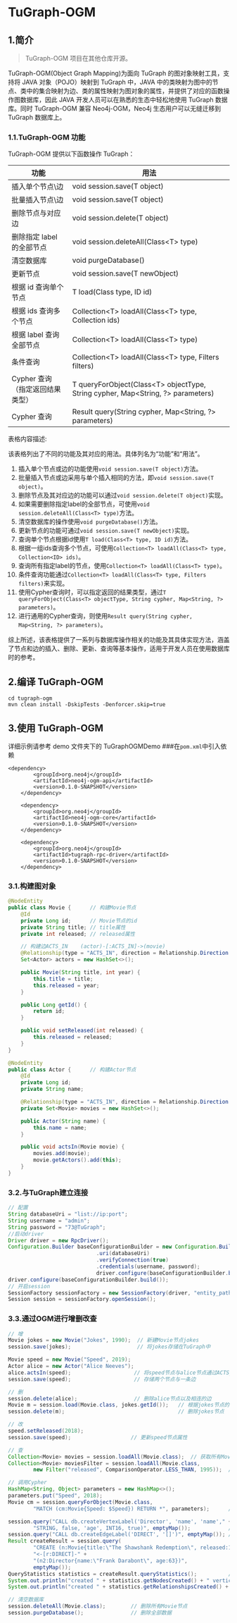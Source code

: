 # TuGraph-OGM

## 1.简介

> TuGraph-OGM 项目在其他仓库开源。

TuGraph-OGM(Object Graph Mapping)为面向 TuGraph 的图对象映射工具，支持将 JAVA 对象（POJO）映射到 TuGraph 中，JAVA 中的类映射为图中的节点、类中的集合映射为边、类的属性映射为图对象的属性，并提供了对应的函数操作图数据库，因此 JAVA 开发人员可以在熟悉的生态中轻松地使用 TuGraph 数据库。同时 TuGraph-OGM 兼容 Neo4j-OGM，Neo4j 生态用户可以无缝迁移到 TuGraph 数据库上。

### 1.1.TuGraph-OGM 功能

TuGraph-OGM 提供以下函数操作 TuGraph：

| 功能                            | 用法                                                                             |
| ------------------------------- | -------------------------------------------------------------------------------- |
| 插入单个节点\边                 | void session.save(T object)                                                      |
| 批量插入节点\边                 | void session.save(T object)                                                      |
| 删除节点与对应边                | void session.delete(T object)                                                    |
| 删除指定 label 的全部节点       | void session.deleteAll(Class\<T> type)                                           |
| 清空数据库                      | void purgeDatabase()                                                             |
| 更新节点                        | void session.save(T newObject)                                                   |
| 根据 id 查询单个节点            | T load(Class<T> type, ID id)                                                     |
| 根据 ids 查询多个节点           | Collection\<T> loadAll(Class\<T> type, Collection<ID> ids)                       |
| 根据 label 查询全部节点         | Collection\<T> loadAll(Class\<T> type)                                           |
| 条件查询                        | Collection\<T> loadAll(Class\<T> type, Filters filters)                          |
| Cypher 查询（指定返回结果类型） | T queryForObject(Class\<T> objectType, String cypher, Map<String, ?> parameters) |
| Cypher 查询                     | Result query(String cypher, Map<String, ?> parameters)                           |
表格内容描述:

该表格列出了不同的功能及其对应的用法。具体列名为“功能”和“用法”。

1. 插入单个节点或边的功能使用`void session.save(T object)`方法。
2. 批量插入节点或边采用与单个插入相同的方法，即`void session.save(T object)`。
3. 删除节点及其对应边的功能可以通过`void session.delete(T object)`实现。
4. 如果需要删除指定label的全部节点，可使用`void session.deleteAll(Class<T> type)`方法。
5. 清空数据库的操作使用`void purgeDatabase()`方法。
6. 更新节点的功能可通过`void session.save(T newObject)`实现。
7. 查询单个节点根据id使用`T load(Class<T> type, ID id)`方法。
8. 根据一组ids查询多个节点，可使用`Collection<T> loadAll(Class<T> type, Collection<ID> ids)`。
9. 查询所有指定label的节点，使用`Collection<T> loadAll(Class<T> type)`。
10. 条件查询功能通过`Collection<T> loadAll(Class<T> type, Filters filters)`来实现。
11. 使用Cypher查询时，可以指定返回的结果类型，通过`T queryForObject(Class<T> objectType, String cypher, Map<String, ?> parameters)`。
12. 进行通用的Cypher查询，则使用`Result query(String cypher, Map<String, ?> parameters)`。

综上所述，该表格提供了一系列与数据库操作相关的功能及其具体实现方法，涵盖了节点和边的插入、删除、更新、查询等基本操作，适用于开发人员在使用数据库时的参考。

## 2.编译 TuGraph-OGM

```shell
cd tugraph-ogm
mvn clean install -DskipTests -Denforcer.skip=true
```

## 3.使用 TuGraph-OGM

详细示例请参考 demo 文件夹下的 TuGraphOGMDemo ###在`pom.xml`中引入依赖

```
<dependency>
        <groupId>org.neo4j</groupId>
        <artifactId>neo4j-ogm-api</artifactId>
        <version>0.1.0-SNAPSHOT</version>
    </dependency>

    <dependency>
        <groupId>org.neo4j</groupId>
        <artifactId>neo4j-ogm-core</artifactId>
        <version>0.1.0-SNAPSHOT</version>
    </dependency>

    <dependency>
        <groupId>org.neo4j</groupId>
        <artifactId>tugraph-rpc-driver</artifactId>
        <version>0.1.0-SNAPSHOT</version>
    </dependency>
```

### 3.1.构建图对象

```java
@NodeEntity
public class Movie {      // 构建Movie节点
    @Id
    private Long id;      // Movie节点的id
    private String title; // title属性
    private int released; // released属性

    // 构建边ACTS_IN    (actor)-[:ACTS_IN]->(movie)
    @Relationship(type = "ACTS_IN", direction = Relationship.Direction.INCOMING)
    Set<Actor> actors = new HashSet<>();

    public Movie(String title, int year) {
        this.title = title;
        this.released = year;
    }

    public Long getId() {
        return id;
    }

    public void setReleased(int released) {
        this.released = released;
    }
}

@NodeEntity
public class Actor {      // 构建Actor节点
    @Id
    private Long id;
    private String name;

    @Relationship(type = "ACTS_IN", direction = Relationship.Direction.OUTGOING)
    private Set<Movie> movies = new HashSet<>();

    public Actor(String name) {
        this.name = name;
    }

    public void actsIn(Movie movie) {
        movies.add(movie);
        movie.getActors().add(this);
    }
}
```

### 3.2.与TuGraph建立连接

```java
// 配置
String databaseUri = "list://ip:port";
String username = "admin";
String password = "73@TuGraph";
//启动driver
Driver driver = new RpcDriver();
Configuration.Builder baseConfigurationBuilder = new Configuration.Builder()
                            .uri(databaseUri)
                            .verifyConnection(true)
                            .credentials(username, password);
                            driver.configure(baseConfigurationBuilder.build());
driver.configure(baseConfigurationBuilder.build());
// 开启session
SessionFactory sessionFactory = new SessionFactory(driver, "entity_path");
Session session = sessionFactory.openSession();
```

### 3.3.通过OGM进行增删改查

```java
// 增
Movie jokes = new Movie("Jokes", 1990);  // 新建Movie节点jokes
session.save(jokes);                     // 将jokes存储在TuGraph中

Movie speed = new Movie("Speed", 2019);
Actor alice = new Actor("Alice Neeves");
alice.actsIn(speed);                    // 将speed节点与alice节点通过ACTS_IN进行连接
session.save(speed);                    // 存储两个节点与一条边

// 删
session.delete(alice);                  // 删除alice节点以及相连的边
Movie m = session.load(Movie.class, jokes.getId());   // 根据jokes节点的id获取jokes节点
session.delete(m);                                    // 删除jokes节点

// 改
speed.setReleased(2018);
session.save(speed);                   // 更新speed节点属性

// 查
Collection<Movie> movies = session.loadAll(Movie.class);  // 获取所有Movie节点
Collection<Movie> moviesFilter = session.loadAll(Movie.class,
        new Filter("released", ComparisonOperator.LESS_THAN, 1995));  // 查询所有小于1995年发布的电影

// 调用Cypher
HashMap<String, Object> parameters = new HashMap<>();
parameters.put("Speed", 2018);
Movie cm = session.queryForObject(Movie.class,
        "MATCH (cm:Movie{Speed: $Speed}) RETURN *", parameters);      // 查询Speed为2018的Movie

session.query("CALL db.createVertexLabel('Director', 'name', 'name'," +
        "STRING, false, 'age', INT16, true)", emptyMap());            // 创建节点Label Director
session.query("CALL db.createEdgeLabel('DIRECT', '[]')", emptyMap()); // 创建边Label DIRECT
Result createResult = session.query(
        "CREATE (n:Movie{title:\"The Shawshank Redemption\", released:1994})" +
        "<-[r:DIRECT]-" +
        "(n2:Director{name:\"Frank Darabont\", age:63})",
        emptyMap());
QueryStatistics statistics = createResult.queryStatistics();          // 获取create结果
System.out.println("created " + statistics.getNodesCreated() + " vertices");    // 查看创建节点数目
System.out.println("created " + statistics.getRelationshipsCreated() + " edges");  //查看创建边数目

// 清空数据库
session.deleteAll(Movie.class);        // 删除所有Movie节点
session.purgeDatabase();               // 删除全部数据
```

